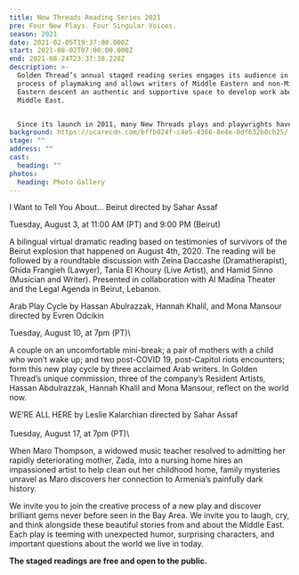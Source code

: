 ```yaml
---
title: New Threads Reading Series 2021
pre: Four New Plays. Four Singular Voices.
season: 2021
date: 2021-02-05T19:37:00.000Z
start: 2021-08-02T07:00:00.000Z
end: 2021-08-24T23:37:38.228Z
description: >-
  Golden Thread’s annual staged reading series engages its audience in the
  process of playmaking and allows writers of Middle Eastern and non-Middle
  Eastern descent an authentic and supportive space to develop work about the
  Middle East.


  Since its launch in 2011, many New Threads plays and playwrights have continued on to receive mainstage productions. The readings are accompanied by talkbacks with the artists and experts that comment on the themes of the play.
background: https://ucarecdn.com/bffb024f-c4e5-4366-8e4e-0df632b0cb25/
stage: ""
address: ""
cast:
  heading: ""
photos:
  heading: Photo Gallery
---
```

I Want to Tell You About… Beirut 
directed by Sahar Assaf 

Tuesday, August 3, at 11:00 AM (PT) and 9:00 PM (Beirut)

A bilingual virtual dramatic reading based on testimonies of survivors of the Beirut explosion that happened on August 4th, 2020. The reading will be followed by a roundtable discussion with Zeina Daccashe (Dramatherapist), Ghida Frangieh (Lawyer), Tania El Khoury (Live Artist), and Hamid Sinno (Musician and Writer).  Presented in collaboration with Al Madina Theater and the Legal Agenda in Beirut, Lebanon. 


Arab Play Cycle 
by Hassan Abulrazzak, Hannah Khalil, and Mona Mansour 
directed by Evren Odcikin 

Tuesday, August 10, at 7pm (PT)\

A couple on an uncomfortable mini-break; a pair of mothers with a child who won’t wake up; and two post-COVID 19, post-Capitol riots encounters; form this new play cycle by three acclaimed Arab writers. In Golden Thread’s unique commission, three of the company’s Resident Artists, Hassan Abdulrazzak, Hannah Khalil and Mona Mansour, reflect on the world now. 


WE’RE ALL HERE
by Leslie Kalarchian
directed by Sahar Assaf\
\
Tuesday, August 17, at 7pm (PT)\

When Maro Thompson, a widowed music teacher resolved to admitting her rapidly deteriorating mother, Zada, into a nursing home hires an impassioned artist to help clean out her childhood home, family mysteries unravel as Maro discovers her connection to Armenia’s painfully dark history.

We invite you to join the creative process of a new play and discover brilliant gems never before seen in the Bay Area. We invite you to laugh, cry, and think alongside these beautiful stories from and about the Middle East. Each play is teeming with unexpected humor, surprising characters, and important questions about the world we live in today.

**The staged readings are free and open to the public.**